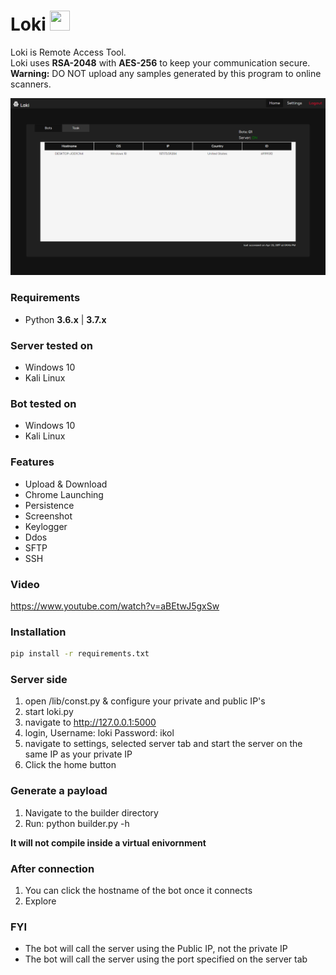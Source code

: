 # Loki <img src="/static/img/favicon.png" width="32" height="32">

Loki is Remote Access Tool.<br/>
Loki uses **RSA-2048** with **AES-256** to keep your communication secure.<br/>
__Warning:__ DO NOT upload any samples generated by this program to online scanners.  

<img src="Screenshots/bots.png" atl=""/>

### Requirements
* Python **3.6.x** | **3.7.x**

### Server tested on
* Windows 10
* Kali Linux

### Bot tested on
* Windows 10
* Kali Linux

### Features
* Upload & Download
* Chrome Launching
* Persistence
* Screenshot
* Keylogger
* Ddos
* SFTP
* SSH

### Video
https://www.youtube.com/watch?v=aBEtwJ5gxSw

### Installation
```sh
pip install -r requirements.txt
```

### Server side
1) open /lib/const.py & configure your private and public IP's
2) start loki.py
3) navigate to http://127.0.0.1:5000
4) login, Username: loki Password: ikol
5) navigate to settings, selected server tab and start the server on the same IP as your private IP
6) Click the home button 

### Generate a payload
1) Navigate to the builder directory
2) Run: python builder.py -h

**It will not compile inside a virtual enivornment**

### After connection
1) You can click the hostname of the bot once it connects 
2) Explore 

### FYI
* The bot will call the server using the Public IP, not the private IP
* The bot will call the server using the port specified on the server tab
